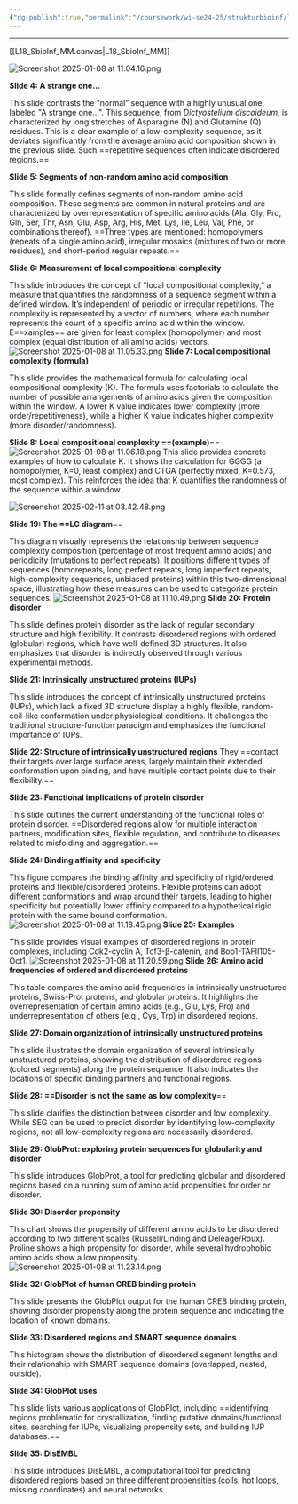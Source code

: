 ```yaml
---
{"dg-publish":true,"permalink":"/coursework/wi-se24-25/strukturbioinf/lecture-notes/l18/","noteIcon":""}
---
```


---
[[L18_SbioInf_MM.canvas|L18_SbioInf_MM]]



![Screenshot 2025-01-08 at 11.04.16.png](/img/user/Attachments/Screenshot%202025-01-08%20at%2011.04.16.png)


**Slide 4: A strange one…**

This slide contrasts the “normal” sequence with a highly unusual one, labeled "A strange one...". This sequence, from *Dictyostelium discoideum*, is characterized by long stretches of Asparagine (N) and Glutamine (Q) residues. This is a clear example of a low-complexity sequence, as it deviates significantly from the average amino acid composition shown in the previous slide. Such ==repetitive sequences often indicate disordered regions.==

**Slide 5: Segments of non-random amino acid composition**

This slide formally defines segments of non-random amino acid composition.  These segments are common in natural proteins and are characterized by overrepresentation of specific amino acids (Ala, Gly, Pro, Gln, Ser, Thr, Asn, Glu, Asp, Arg, His, Met, Lys, Ile, Leu, Val, Phe, or combinations thereof).  ==Three types are mentioned: homopolymers (repeats of a single amino acid), irregular mosaics (mixtures of two or more residues), and short-period regular repeats.==

**Slide 6: Measurement of local compositional complexity**

This slide introduces the concept of "local compositional complexity," a measure that quantifies the randomness of a sequence segment within a defined window.  It’s independent of periodic or irregular repetitions.  The complexity is represented by a vector of numbers, where each number represents the count of a specific amino acid within the window.  E==xamples== are given for least complex (homopolymer) and most complex (equal distribution of all amino acids) vectors.
![Screenshot 2025-01-08 at 11.05.33.png](/img/user/Attachments/Screenshot%202025-01-08%20at%2011.05.33.png)
**Slide 7: Local compositional complexity (formula)**

This slide provides the mathematical formula for calculating local compositional complexity (K). The formula uses factorials to calculate the number of possible arrangements of amino acids given the composition within the window.  A lower K value indicates lower complexity (more order/repetitiveness), while a higher K value indicates higher complexity (more disorder/randomness).

**Slide 8: Local compositional complexity ==(example)**==
![Screenshot 2025-01-08 at 11.06.18.png](/img/user/Attachments/Screenshot%202025-01-08%20at%2011.06.18.png)
This slide provides concrete examples of how to calculate K.  It shows the calculation for GGGG (a homopolymer, K=0, least complex) and CTGA (perfectly mixed, K=0.573, most complex). This reinforces the idea that K quantifies the randomness of the sequence within a window.

![Screenshot 2025-02-11 at 03.42.48.png](/img/user/Attachments/Screenshot%202025-02-11%20at%2003.42.48.png)

**Slide 19: The ==LC diagram**==

This diagram visually represents the relationship between sequence complexity composition (percentage of most frequent amino acids) and periodicity (mutations to perfect repeats). It positions different types of sequences (homorepeats, long perfect repeats, long imperfect repeats, high-complexity sequences, unbiased proteins) within this two-dimensional space, illustrating how these measures can be used to categorize protein sequences.
![Screenshot 2025-01-08 at 11.10.49.png](/img/user/Attachments/Screenshot%202025-01-08%20at%2011.10.49.png)
**Slide 20: Protein disorder**

This slide defines protein disorder as the lack of regular secondary structure and high flexibility. It contrasts disordered regions with ordered (globular) regions, which have well-defined 3D structures. It also emphasizes that disorder is indirectly observed through various experimental methods.

**Slide 21: Intrinsically unstructured proteins (IUPs)**

This slide introduces the concept of intrinsically unstructured proteins (IUPs), which lack a fixed 3D structure display a highly flexible, random-coil-like conformation under physiological conditions.  It challenges the traditional structure-function paradigm and emphasizes the functional importance of IUPs.

**Slide 22: Structure of intrinsically unstructured regions**
 They ==contact their targets over large surface areas, largely maintain their extended conformation upon binding, and have multiple contact points due to their flexibility.==

**Slide 23: Functional implications of protein disorder**

This slide outlines the current understanding of the functional roles of protein disorder. ==Disordered regions allow for multiple interaction partners, modification sites, flexible regulation, and contribute to diseases related to misfolding and aggregation.==

**Slide 24: Binding affinity and specificity**

This figure compares the binding affinity and specificity of rigid/ordered proteins and flexible/disordered proteins. Flexible proteins can adopt different conformations and wrap around their targets, leading to higher specificity but potentially lower affinity compared to a hypothetical rigid protein with the same bound conformation.
![Screenshot 2025-01-08 at 11.18.45.png](/img/user/Attachments/Screenshot%202025-01-08%20at%2011.18.45.png)
**Slide 25: Examples**

This slide provides visual examples of disordered regions in protein complexes, including Cdk2-cyclin A, Tcf3-β-catenin, and Bob1-TAFII105-Oct1.
![Screenshot 2025-01-08 at 11.20.59.png](/img/user/Attachments/Screenshot%202025-01-08%20at%2011.20.59.png)
**Slide 26: Amino acid frequencies of ordered and disordered proteins**

This table compares the amino acid frequencies in intrinsically unstructured proteins, Swiss-Prot proteins, and globular proteins.  It highlights the overrepresentation of certain amino acids (e.g., Glu, Lys, Pro) and underrepresentation of others (e.g., Cys, Trp) in disordered regions.

**Slide 27: Domain organization of intrinsically unstructured proteins**

This slide illustrates the domain organization of several intrinsically unstructured proteins, showing the distribution of disordered regions (colored segments) along the protein sequence. It also indicates the locations of specific binding partners and functional regions.

**Slide 28: ==Disorder is not the same as low complexity**==

This slide clarifies the distinction between disorder and low complexity. While SEG can be used to predict disorder by identifying low-complexity regions, not all low-complexity regions are necessarily disordered.

**Slide 29: GlobProt: exploring protein sequences for globularity and disorder**

This slide introduces GlobProt, a tool for predicting globular and disordered regions based on a running sum of amino acid propensities for order or disorder.

**Slide 30: Disorder propensity**

This chart shows the propensity of different amino acids to be disordered according to two different scales (Russell/Linding and Deleage/Roux).  Proline shows a high propensity for disorder, while several hydrophobic amino acids show a low propensity.
![Screenshot 2025-01-08 at 11.23.14.png](/img/user/Attachments/Screenshot%202025-01-08%20at%2011.23.14.png)


**Slide 32: GlobPlot of human CREB binding protein**

This slide presents the GlobPlot output for the human CREB binding protein, showing disorder propensity along the protein sequence and indicating the location of known domains.

**Slide 33: Disordered regions and SMART sequence domains**

This histogram shows the distribution of disordered segment lengths and their relationship with SMART sequence domains (overlapped, nested, outside).

**Slide 34: GlobPlot uses**

This slide lists various applications of GlobPlot, including ==identifying regions problematic for crystallization, finding putative domains/functional sites, searching for IUPs, visualizing propensity sets, and building IUP databases.==

**Slide 35: DisEMBL**

This slide introduces DisEMBL, a computational tool for predicting disordered regions based on three different propensities (coils, hot loops, missing coordinates) and neural networks.
